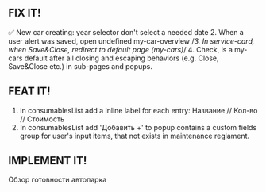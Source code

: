 ## FIX IT! ##
✅ New car creating: year selector don't select a needed date
2. When a user alert was saved, open undefined my-car-overview
/*3. In service-card, when Save&Close, redirect to default page (my-cars)*/
4. Check, is a my-cars default after all closing and escaping behaviors (e.g. Close, Save&Close etc.) in sub-pages and popups.
## FEAT IT! ##
1. in consumablesList add a inline label for each entry: Название // Кол-во // Стоимость
2. In consumablesList add 'Добавить +' to popup contains a custom fields group for user's input items, that not exists in maintenance reglament.
## IMPLEMENT IT! ##
Обзор готовности автопарка